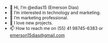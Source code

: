 - 👋 Hi, I’m @edias15 (Emerson Dias)
- 👀 I’m interested in technology and marketing.
- 🌱 I’m marketing professional.
- 💞️ I love new projects.
- 📫 How to reach me on (55) 41 98745-6383 or emerson15dias@gmail.com

<!---
edias15/edias15 is a ✨ special ✨ repository because its `README.md` (this file) appears on your GitHub profile.
You can click the Preview link to take a look at your changes.
--->
